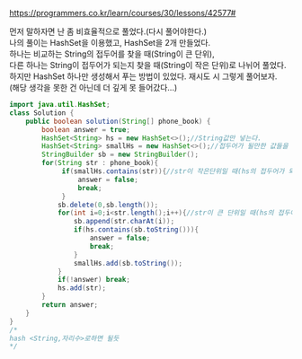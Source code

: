 https://programmers.co.kr/learn/courses/30/lessons/42577#  
  
먼저 말하자면 난 좀 비효율적으로 풀었다.(다시 풀어야한다.)  
나의 풀이는 HashSet을 이용했고, HashSet을 2개 만들었다.  
하나는 비교하는 String의 접두어를 찾을 때(String이 큰 단위),  
다른 하나는 String이 접두어가 되는지 찾을 때(String이 작은 단위)로 나뉘어 풀었다.  
하지만 HashSet 하나만 생성해서 푸는 방법이 있었다. 재시도 시 그렇게 풀어보자.  
(해당 생각을 못한 건 아닌데 더 깊게 못 들어갔다...)  
```java
import java.util.HashSet;
class Solution {
    public boolean solution(String[] phone_book) {
        boolean answer = true;
        HashSet<String> hs = new HashSet<>();//String값만 넣는다.
        HashSet<String> smallHs = new HashSet<>();//접두어가 될만한 값들을 모두 넣는다.(ex) "119" 시, "1","11","119")
        StringBuilder sb = new StringBuilder();
        for(String str : phone_book){
             if(smallHs.contains(str)){//str이 작은단위일 때(hs의 접두어가 되는지 체크)
                 answer = false;
                 break;
             }
            sb.delete(0,sb.length());
            for(int i=0;i<str.length();i++){//str이 큰 단위일 때(hs의 접두어가 있는지 체크)
                sb.append(str.charAt(i));
                if(hs.contains(sb.toString())){
                    answer = false;
                    break;
                }
                smallHs.add(sb.toString());
            }
            if(!answer) break;
            hs.add(str);
        }
        return answer;
    }
}
/*
hash <String,자리수>로하면 될듯
*/
```
